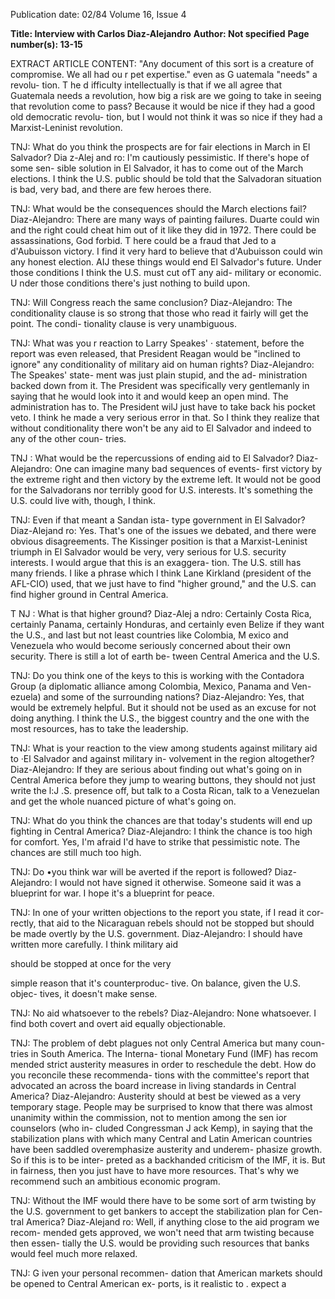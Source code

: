 Publication date: 02/84
Volume 16, Issue 4

**Title: Interview with Carlos Diaz-Alejandro**
**Author: Not specified**
**Page number(s): 13-15**

EXTRACT ARTICLE CONTENT:
"Any document of this sort is a creature of compromise. 
We all had ou r pet expertise." 
even as G uatemala "needs" a revolu-
tion. T he d ifficulty intellectually is that 
if we all agree that Guatemala needs a 
revolution, how big a risk are we going 
to take in seeing that revolution come 
to pass? Because it would be nice if 
they had a good old democratic revolu-
tion, but I would not think it was so 
nice if they had a Marxist-Leninist 
revolution. 

TNJ: What do you think the prospects 
are for fair elections in March in El 
Salvador? 
Dia z-Alej and ro: 
I'm cautiously 
pessimistic. If there's hope of some sen-
sible solution in El Salvador, it has to 
come out of the March elections. I 
think the U.S. public should be told 
that the Salvadoran situation is bad, 
very bad, and there are few heroes 
there. 

TNJ: What would be the consequences 
should the March elections fail? 
Diaz-Alejandro: 
There are many 
ways of painting failures. Duarte could 
win and the right could cheat him out 
of it like they did in 1972. There could 
be assassinations, God forbid. T here 
could be a fraud that Jed to a 
d'Aubuisson victory. I find it very hard 
to believe that d'Aubuisson could win 
any honest election. AIJ these things 
would end El Salvador's future. Under 
those conditions I think the U.S. must 
cut ofT any aid- military or economic. 
U nder those conditions there's just 
nothing to build upon. 

TNJ: Will Congress reach the same 
conclusion? 
Diaz-Alejandro: The conditionality 
clause is so strong that those who read 
it fairly will get the point. The condi-
tionality clause is very unambiguous. 

TNJ: What was you r reaction to Larry 
Speakes' · statement, before the report 
was even 
released, 
that President 
Reagan would be "inclined to ignore" 
any conditionality of military aid on 
human rights? 
Diaz-Alejandro: The Speakes' state-
ment was just plain stupid, and the ad-
ministration backed down from it. The 
President was 
specifically very 
gentlemanly in saying that he would 
look into it and would keep an open 
mind. The administration has to. The 
President wilJ just have to take back his 
pocket veto. I think he made a very 
serious error in that. So I think they 
realize 
that without conditionality 
there won't be any aid to El Salvador 
and indeed to any of the other coun-
tries. 

TNJ : What would be the repercussions 
of ending aid to El Salvador? 
Diaz-Alejandro: One can imagine 
many bad sequences of events- first 
victory by the extreme right and then 
victory by the extreme left. It would 
not be good for the Salvadorans nor 
terribly good for U.S. interests. It's 
something the U.S. could live with, 
though, I think. 

TNJ: Even if that meant a Sandan ista-
type government in El Salvador? 
Diaz-Alejand ro: Yes. That's one of 
the issues we debated, and there were 
obvious disagreements. The Kissinger 
position is that a Marxist-Leninist 
triumph in El Salvador would be very, 
very serious for U.S. security interests. 
I would argue that this is an exaggera-
tion. The U.S. still has many friends. I 
like a phrase which I think Lane 
Kirkland (president of the AFL-CIO) 
used, that we just have to find "higher 
ground," and the U.S. can find higher 
ground in Central America. 

T NJ : What is that higher ground? 
Diaz-Alej a ndro: Certainly Costa 
Rica, 
certainly Panama, certainly 
Honduras, and certainly even Belize if 
they want the U.S., and last but not 
least countries like Colombia, M exico 
and Venezuela who would become 
seriously concerned about their own 
security. There is still a lot of earth be-
tween Central America and the U.S. 

TNJ: Do you think one of the keys to 
this is working with the Contadora 
Group (a diplomatic alliance among 
Colombia, Mexico, Panama and Ven-
ezuela) and some of the surrounding 
nations? 
Diaz-Alejandro: Yes, that would be 
extremely helpful. But it should not be 
used as an excuse for not doing 
anything. I think the U.S., the biggest 
country and the one with the most 
resources, has to take the leadership. 

TNJ: What is your reaction to the view 
among students against military aid to 
·El Salvador and against military in-
volvement in the region altogether? 
Diaz-Alejandro: If they are serious 
about finding out what's going on in 
Central America before they jump to 
wearing buttons, they should not just 
write the l:J .S. presence off, but talk to 
a Costa Rican, talk to a Venezuelan 
and get the whole nuanced picture of 
what's going on. 

TNJ: What do you think the chances 
are that today's students will end up 
fighting in Central America? 
Diaz-Alejandro: I think the chance is 
too high for comfort. Yes, I'm afraid 
I'd have to strike that pessimistic note. 
The chances are still much too high. 

TNJ: Do •you think war will be averted 
if the report is followed? 
Diaz-Alejandro: I would not have 
signed it otherwise. Someone said it 
was a blueprint for war. I hope it's a 
blueprint for peace. 

TNJ: In one of your written objections 
to the report you state, if I read it cor-
rectly, that aid to the Nicaraguan 
rebels should not be stopped but 
should be made overtly by the U.S. 
government. 
Diaz-Alejandro: I should have written 
more carefully. I think military aid 


should be stopped at once for the very 


simple reason that it's counterproduc-
tive. On balance, given the U.S. objec-
tives, it doesn't make sense. 

TNJ: No aid whatsoever to the rebels? 
Diaz-Alejandro: None whatsoever. I 
find both covert and overt aid equally 
objectionable. 

TNJ: The problem of debt plagues not 
only Central America but many coun-
tries in South America. The Interna-
tional Monetary Fund (IMF) has 
recom mended strict austerity measures 
in order to reschedule the debt. How 
do you reconcile these recommenda-
tions with the committee's report that 
advocated an across the board increase 
in 
living standards in Central 
America? 
Diaz-Alejandro: Austerity should at 
best be viewed as a very temporary 
stage. People may be surprised to 
know that there was almost unanimity 
within the commission, not to mention 
among the sen ior counselors (who in-
cluded Congressman J ack Kemp), in 
saying that the stabilization plans with 
which 
many 
Central and Latin 
American countries have been saddled 
overemphasize austerity and underem-
phasize growth. So if this is to be inter-
preted as a backhanded criticism of the 
IMF, it is. But in fairness, then you 
just have to have more resources. 
That's why we recommend such an 
ambitious economic program. 

TNJ: Without the IMF would there 
have to be some sort of arm twisting by 
the U.S. government to get bankers to 
accept the stabilization plan for Cen-
tral America? 
Diaz-Alejand ro: Well, if anything 
close to the aid program we recom-
mended gets approved, we won't need 
that arm twisting because then essen-
tially the U.S. would be providing such 
resources that banks would feel much 
more relaxed. 

TNJ: G iven your personal recommen-
dation that American markets should 
be opened to Central American ex-
ports, 
is 
it realistic to . expect a